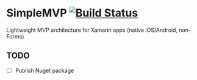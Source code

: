 # SimpleMVP [![Build Status](https://travis-ci.com/trinnguyen/SimpleMVP.svg?branch=master)](https://travis-ci.com/trinnguyen/SimpleMVP)
Lightweight MVP architecture for Xamarin apps (native iOS/Android, non-Forms)

## TODO
- [ ] Publish Nuget package
